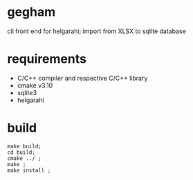 # gegham
cli front end for helgarahi; import from XLSX to sqlite database

# requirements
- C/C++ compiler and respective C/C++ library
- cmake v3.10
- sqlite3
- helgarahi

# build
```
make build;
cd build;
cmake ../ ;
make ;
make install ;
```